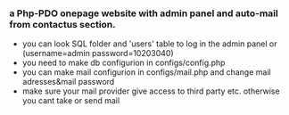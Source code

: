 ### a Php-PDO onepage website with admin panel and auto-mail from contactus section.

* you can look SQL folder and 'users' table to log in the admin panel or (username=admin password=10203040)
* you need to make db configurion in configs/config.php
* you can make mail configurion in configs/mail.php and change mail adresses&mail password
* make sure your mail provider give access to third party etc. otherwise you cant take or send mail

